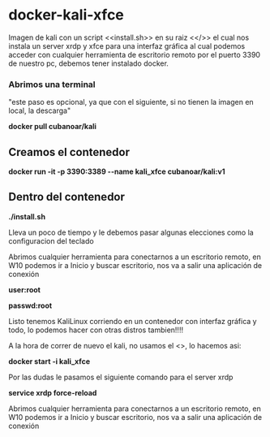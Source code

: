 # docker-kali-xfce
Imagen de kali con un script <<install.sh>> en su raiz <</>> el cual nos instala un server xrdp y xfce para una interfaz gráfica
al cual podemos acceder con cualquier herramienta de escritorio remoto por el puerto 3390 de nuestro pc, debemos tener instalado docker.

### Abrimos una terminal

"este paso es opcional, ya que con el siguiente, si no tienen la imagen en local, la descarga"

**docker pull cubanoar/kali** 

## Creamos el contenedor

**docker run -it -p 3390:3389 --name kali_xfce cubanoar/kali:v1**

## Dentro del contenedor

**./install.sh**

Lleva un poco de tiempo y le debemos pasar algunas elecciones como la configuracion del teclado 

Abrimos cualquier herramienta para conectarnos a un escritorio remoto, en W10 podemos ir a Inicio y buscar escritorio, nos va a salir una aplicación de conexión

**user:root**

**passwd:root**


Listo tenemos KaliLinux corriendo en un contenedor con interfaz gráfica y todo, lo podemos hacer con otras distros tambien!!!!

A la hora de correr de nuevo el kali, no usamos el <<run>>, lo hacemos asi:

**docker start -i kali_xfce**

Por las dudas le pasamos el siguiente comando para el server xrdp
 
 **service xrdp force-reload**
 
Abrimos cualquier herramienta para conectarnos a un escritorio remoto, en W10 podemos ir a Inicio y buscar escritorio, nos va a salir una aplicación de conexión
